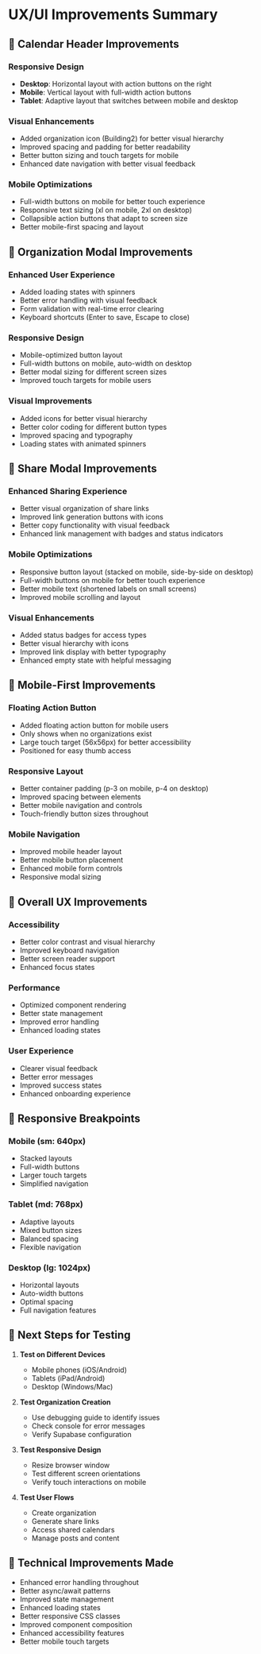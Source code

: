# UX/UI Improvements Summary

## 🎨 **Calendar Header Improvements**

### **Responsive Design**
- **Desktop**: Horizontal layout with action buttons on the right
- **Mobile**: Vertical layout with full-width action buttons
- **Tablet**: Adaptive layout that switches between mobile and desktop

### **Visual Enhancements**
- Added organization icon (Building2) for better visual hierarchy
- Improved spacing and padding for better readability
- Better button sizing and touch targets for mobile
- Enhanced date navigation with better visual feedback

### **Mobile Optimizations**
- Full-width buttons on mobile for better touch experience
- Responsive text sizing (xl on mobile, 2xl on desktop)
- Collapsible action buttons that adapt to screen size
- Better mobile-first spacing and layout

## 🏢 **Organization Modal Improvements**

### **Enhanced User Experience**
- Added loading states with spinners
- Better error handling with visual feedback
- Form validation with real-time error clearing
- Keyboard shortcuts (Enter to save, Escape to close)

### **Responsive Design**
- Mobile-optimized button layout
- Full-width buttons on mobile, auto-width on desktop
- Better modal sizing for different screen sizes
- Improved touch targets for mobile users

### **Visual Improvements**
- Added icons for better visual hierarchy
- Better color coding for different button types
- Improved spacing and typography
- Loading states with animated spinners

## 🔗 **Share Modal Improvements**

### **Enhanced Sharing Experience**
- Better visual organization of share links
- Improved link generation buttons with icons
- Better copy functionality with visual feedback
- Enhanced link management with badges and status indicators

### **Mobile Optimizations**
- Responsive button layout (stacked on mobile, side-by-side on desktop)
- Full-width buttons on mobile for better touch experience
- Better mobile text (shortened labels on small screens)
- Improved mobile scrolling and layout

### **Visual Enhancements**
- Added status badges for access types
- Better visual hierarchy with icons
- Improved link display with better typography
- Enhanced empty state with helpful messaging

## 📱 **Mobile-First Improvements**

### **Floating Action Button**
- Added floating action button for mobile users
- Only shows when no organizations exist
- Large touch target (56x56px) for better accessibility
- Positioned for easy thumb access

### **Responsive Layout**
- Better container padding (p-3 on mobile, p-4 on desktop)
- Improved spacing between elements
- Better mobile navigation and controls
- Touch-friendly button sizes throughout

### **Mobile Navigation**
- Improved mobile header layout
- Better mobile button placement
- Enhanced mobile form controls
- Responsive modal sizing

## 🎯 **Overall UX Improvements**

### **Accessibility**
- Better color contrast and visual hierarchy
- Improved keyboard navigation
- Better screen reader support
- Enhanced focus states

### **Performance**
- Optimized component rendering
- Better state management
- Improved error handling
- Enhanced loading states

### **User Experience**
- Clearer visual feedback
- Better error messages
- Improved success states
- Enhanced onboarding experience

## 📱 **Responsive Breakpoints**

### **Mobile (sm: 640px)**
- Stacked layouts
- Full-width buttons
- Larger touch targets
- Simplified navigation

### **Tablet (md: 768px)**
- Adaptive layouts
- Mixed button sizes
- Balanced spacing
- Flexible navigation

### **Desktop (lg: 1024px)**
- Horizontal layouts
- Auto-width buttons
- Optimal spacing
- Full navigation features

## 🚀 **Next Steps for Testing**

1. **Test on Different Devices**
   - Mobile phones (iOS/Android)
   - Tablets (iPad/Android)
   - Desktop (Windows/Mac)

2. **Test Organization Creation**
   - Use debugging guide to identify issues
   - Check console for error messages
   - Verify Supabase configuration

3. **Test Responsive Design**
   - Resize browser window
   - Test different screen orientations
   - Verify touch interactions on mobile

4. **Test User Flows**
   - Create organization
   - Generate share links
   - Access shared calendars
   - Manage posts and content

## 🔧 **Technical Improvements Made**

- Enhanced error handling throughout
- Better async/await patterns
- Improved state management
- Enhanced loading states
- Better responsive CSS classes
- Improved component composition
- Enhanced accessibility features
- Better mobile touch targets
